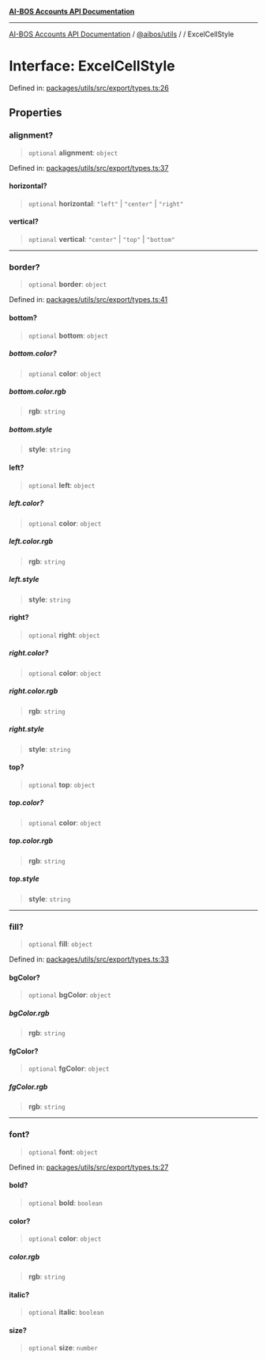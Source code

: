 [**AI-BOS Accounts API Documentation**](../../../README.md)

***

[AI-BOS Accounts API Documentation](../../../README.md) / [@aibos/utils](../README.md) / [](../README.md) / ExcelCellStyle

# Interface: ExcelCellStyle

Defined in: [packages/utils/src/export/types.ts:26](https://github.com/pohlai88/accounts/blob/48103fb36d28b2b9bfb33472b6de2f719773cde9/packages/utils/src/export/types.ts#L26)

## Properties

### alignment?

> `optional` **alignment**: `object`

Defined in: [packages/utils/src/export/types.ts:37](https://github.com/pohlai88/accounts/blob/48103fb36d28b2b9bfb33472b6de2f719773cde9/packages/utils/src/export/types.ts#L37)

#### horizontal?

> `optional` **horizontal**: `"left"` \| `"center"` \| `"right"`

#### vertical?

> `optional` **vertical**: `"center"` \| `"top"` \| `"bottom"`

***

### border?

> `optional` **border**: `object`

Defined in: [packages/utils/src/export/types.ts:41](https://github.com/pohlai88/accounts/blob/48103fb36d28b2b9bfb33472b6de2f719773cde9/packages/utils/src/export/types.ts#L41)

#### bottom?

> `optional` **bottom**: `object`

##### bottom.color?

> `optional` **color**: `object`

##### bottom.color.rgb

> **rgb**: `string`

##### bottom.style

> **style**: `string`

#### left?

> `optional` **left**: `object`

##### left.color?

> `optional` **color**: `object`

##### left.color.rgb

> **rgb**: `string`

##### left.style

> **style**: `string`

#### right?

> `optional` **right**: `object`

##### right.color?

> `optional` **color**: `object`

##### right.color.rgb

> **rgb**: `string`

##### right.style

> **style**: `string`

#### top?

> `optional` **top**: `object`

##### top.color?

> `optional` **color**: `object`

##### top.color.rgb

> **rgb**: `string`

##### top.style

> **style**: `string`

***

### fill?

> `optional` **fill**: `object`

Defined in: [packages/utils/src/export/types.ts:33](https://github.com/pohlai88/accounts/blob/48103fb36d28b2b9bfb33472b6de2f719773cde9/packages/utils/src/export/types.ts#L33)

#### bgColor?

> `optional` **bgColor**: `object`

##### bgColor.rgb

> **rgb**: `string`

#### fgColor?

> `optional` **fgColor**: `object`

##### fgColor.rgb

> **rgb**: `string`

***

### font?

> `optional` **font**: `object`

Defined in: [packages/utils/src/export/types.ts:27](https://github.com/pohlai88/accounts/blob/48103fb36d28b2b9bfb33472b6de2f719773cde9/packages/utils/src/export/types.ts#L27)

#### bold?

> `optional` **bold**: `boolean`

#### color?

> `optional` **color**: `object`

##### color.rgb

> **rgb**: `string`

#### italic?

> `optional` **italic**: `boolean`

#### size?

> `optional` **size**: `number`
